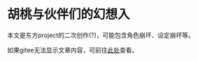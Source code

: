 # 胡桃与伙伴们的幻想入

本文是东方project的二次创作(?)，可能包含角色崩坏、设定崩坏等。

如果gitee无法显示文章内容，可前往[此处](https://hub.fastgit.org/scientificworld/kurumi_novel)查看。
